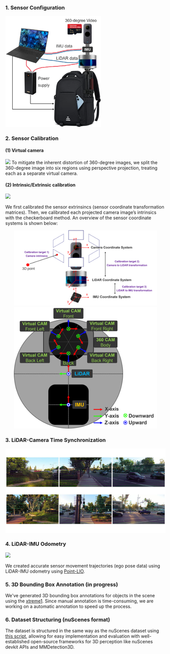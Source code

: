 ### 1. Sensor Configuration
<img src="assets/sensor_hardware.png" width="300"/>

### 2. Sensor Calibration
#### (1) Virtual camera

<img src="assets/virtual_cameras.png" width="600"/>
To mitigate the inherent distortion of 360-degree images, we split the 360-degree image into six regions using perspective projection, treating each as a separate virtual camera.

#### (2) Intrinsic/Extrinsic calibration

<img src="assets/calibration.png" width/>

We first calibrated the sensor extrinsincs (sensor coordinate transformation matrices). Then, we calibrated each projected camera image’s intrinsics with the checkerboard method. An overview of the sensor coordinate systems is shown below: 

<div style="text-align: center;">
    <!-- <img src="assets/coordinate_system_transformation.png" width="450"/>
    <img src="assets/coordinate_system.png" width="450"/> -->
    <img src="assets/coordinate_system_transformation.png" width="450"/>
    <img src="assets/coordinate_system.png" width="450"/>
</div>

### 3. LiDAR-Camera Time Synchronization

<img src="assets/lidar_cam_sync.jpg" width="600"/>

### 4. LiDAR-IMU Odometry

<img src="assets/LiDAR-IMU odometry.gif" width="500"/>

We created accurate sensor movement trajectories (ego pose data) using LiDAR-IMU odometry using [Point-LIO]([https://github.com/hku-mars/Point-LIO]). 

### 5. 3D Bounding Box Annotation (in progress)

We've generated 3D bounding box annotations for objects in the scene using the [xtreme1](https://github.com/xtreme1-io/xtreme1). Since manual annotation is time-consuming, we are working on a automatic annotation to speed up the process.

### 6. Dataset Structuring (nuScenes format)

The dataset is structured in the same way as the nuScenes dataset using [this script](./nusc_dataset_gen.ipynb), allowing for easy implementation and evaluation with well-established open-source frameworks for 3D perception like nuScenes devkit APIs and MMDetection3D.